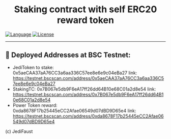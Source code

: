 
<h1 align="center"><b>Staking contract with self ERC20 reward token</b></h3>

<div align="left">


[![Language](https://img.shields.io/badge/language-solidity-orange.svg)]()
[![License](https://img.shields.io/badge/license-MIT-blue.svg)](LICENSE.md)

</div>

---




## 🚀 Deployed Addresses at BSC Testnet:<a name = "addresses"></a>
- JediToken to stake: 0x5aeCAA37aA76CC3a6aa336C57ee8e6e9c04eBa27
 link: https://testnet.bscscan.com/address/0x5aeCAA37aA76CC3a6aa336C57ee8e6e9c04eBa27
- StakingTC: 0x7B067e5db9F6eA17ff26dd64B10e68C01a2d8e54
 link: https://testnet.bscscan.com/address/0x7B067e5db9F6eA17ff26dd64B10e68C01a2d8e54
- Power Token reward: 0xda8678F17b25445eCC2Afae06549d07dBD9D65e4
 link: https://testnet.bscscan.com/address/0xda8678F17b25445eCC2Afae06549d07dBD9D65e4


(c) JediFaust